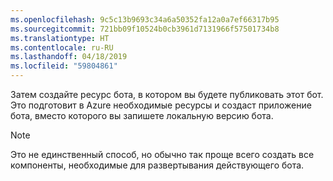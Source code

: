 ```yaml
---
ms.openlocfilehash: 9c5c13b9693c34a6a50352fa12a0a7ef66317b95
ms.sourcegitcommit: 721bb09f10524b0cb3961d7131966f57501734b8
ms.translationtype: HT
ms.contentlocale: ru-RU
ms.lasthandoff: 04/18/2019
ms.locfileid: "59804861"
---
```

Затем создайте ресурс бота, в котором вы будете публиковать этот бот. Это подготовит в Azure необходимые ресурсы и создаст приложение бота, вместо которого вы запишете локальную версию бота.

> [!NOTE]
> Это не единственный способ, но обычно так проще всего создать все компоненты, необходимые для развертывания действующего бота.

